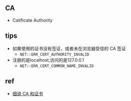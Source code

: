 ## CA
+ Catificate Authority


## tips
+ 如果使用的证书没有签证，或者未在浏览器受信的 CA 签证
    + `NET::ERR_CERT_AUTHORITY_INVALID`
+ 注册的是localhost,访问的是127.0.0.1
    + `NET::ERR_CERT_COMMON_NAME_INVALID`
## ref
+ [细说 CA 和证书](https://www.barretlee.com/blog/2016/04/24/detail-about-ca-and-certs/)
